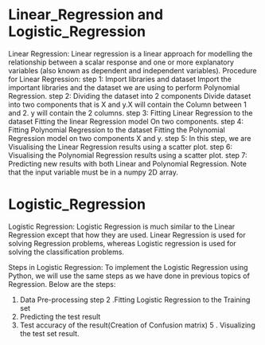 # Linear_Regression and Logistic_Regression
Linear Regression:
Linear regression is a linear approach for modelling the relationship between a
scalar response and one or more explanatory variables (also known as dependent
and independent variables).
Procedure for Linear Regression:
step 1: Import libraries and dataset
Import the important libraries and the dataset we are using to perform Polynomial
Regression.
step 2: Dividing the dataset into 2 components
Divide dataset into two components that is X and y.X will contain the Column
between 1 and 2. y will contain the 2 columns.
step 3: Fitting Linear Regression to the dataset
Fitting the linear Regression model On two components.
step 4: Fitting Polynomial Regression to the dataset
Fitting the Polynomial Regression model on two components X and y.
step 5: In this step, we are Visualising the Linear Regression results using a
scatter plot.
step 6: Visualising the Polynomial Regression results using a scatter plot.
step 7: Predicting new results with both Linear and Polynomial Regression.
Note that the input variable must be in a numpy 2D array.

# Logistic_Regression
Logistic Regression:
Logistic Regression is much similar to the Linear Regression except that how they
are used. Linear Regression is used for solving Regression problems, whereas
Logistic regression is used for solving the classification problems.

Steps in Logistic Regression:
To implement the Logistic Regression using Python, we will use the same steps as
we have done in previous topics of Regression. Below are the steps:

1. Data Pre-processing step
2 .Fitting Logistic Regression to the Training set
3. Predicting the test result
4. Test accuracy of the result(Creation of Confusion matrix)
5 . Visualizing the test set result.

